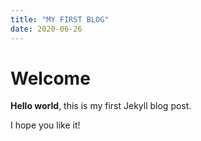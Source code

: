 ```yaml
---
title: "MY FIRST BLOG"
date: 2020-06-26
---
```


# Welcome

**Hello world**, this is my first Jekyll blog post.

I hope you like it!

